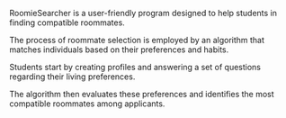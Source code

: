 RoomieSearcher is a user-friendly program designed to help students in finding compatible roommates. 

The process of roommate selection is employed by an algorithm that matches individuals based on their preferences and habits. 

Students start by creating profiles and answering a set of questions regarding their living preferences. 

The algorithm then evaluates these preferences and identifies the most compatible roommates among applicants.
